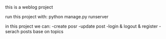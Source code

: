 this is a weblog project

run this project with:
  python manage.py runserver

  in this project we can:
    -create posr
    -update post
    -login & logout & register 
    -serach posts base on topics
